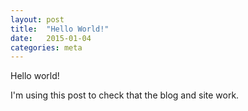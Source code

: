 ```yaml
---
layout: post
title:  "Hello World!"
date:   2015-01-04
categories: meta
---
```

Hello world!

I'm using this post to check that the blog and site work.

